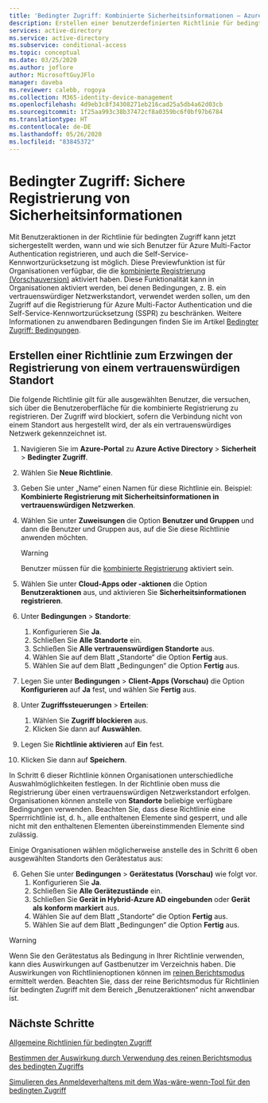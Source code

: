 ```yaml
---
title: 'Bedingter Zugriff: Kombinierte Sicherheitsinformationen – Azure Active Directory'
description: Erstellen einer benutzerdefinierten Richtlinie für bedingten Zugriff zur Registrierung von Sicherheitsinformationen
services: active-directory
ms.service: active-directory
ms.subservice: conditional-access
ms.topic: conceptual
ms.date: 03/25/2020
ms.author: joflore
author: MicrosoftGuyJFlo
manager: daveba
ms.reviewer: calebb, rogoya
ms.collection: M365-identity-device-management
ms.openlocfilehash: 4d9eb3c8f34308271eb216cad25a5db4a62d03cb
ms.sourcegitcommit: 1f25aa993c38b37472cf8a0359bc6f0bf97b6784
ms.translationtype: HT
ms.contentlocale: de-DE
ms.lasthandoff: 05/26/2020
ms.locfileid: "83845372"
---
```

# <a name="conditional-access-securing-security-info-registration"></a>Bedingter Zugriff: Sichere Registrierung von Sicherheitsinformationen

Mit Benutzeraktionen in der Richtlinie für bedingten Zugriff kann jetzt sichergestellt werden, wann und wie sich Benutzer für Azure Multi-Factor Authentication registrieren, und auch die Self-Service-Kennwortzurücksetzung ist möglich. Diese Previewfunktion ist für Organisationen verfügbar, die die [kombinierte Registrierung (Vorschauversion)](../authentication/concept-registration-mfa-sspr-combined.md) aktiviert haben. Diese Funktionalität kann in Organisationen aktiviert werden, bei denen Bedingungen, z. B. ein vertrauenswürdiger Netzwerkstandort, verwendet werden sollen, um den Zugriff auf die Registrierung für Azure Multi-Factor Authentication und die Self-Service-Kennwortzurücksetzung (SSPR) zu beschränken. Weitere Informationen zu anwendbaren Bedingungen finden Sie im Artikel [Bedingter Zugriff: Bedingungen](concept-conditional-access-conditions.md).

## <a name="create-a-policy-to-require-registration-from-a-trusted-location"></a>Erstellen einer Richtlinie zum Erzwingen der Registrierung von einem vertrauenswürdigen Standort

Die folgende Richtlinie gilt für alle ausgewählten Benutzer, die versuchen, sich über die Benutzeroberfläche für die kombinierte Registrierung zu registrieren. Der Zugriff wird blockiert, sofern die Verbindung nicht von einem Standort aus hergestellt wird, der als ein vertrauenswürdiges Netzwerk gekennzeichnet ist.

1. Navigieren Sie im **Azure-Portal** zu **Azure Active Directory** > **Sicherheit** > **Bedingter Zugriff**.
1. Wählen Sie **Neue Richtlinie**.
1. Geben Sie unter „Name“ einen Namen für diese Richtlinie ein. Beispiel: **Kombinierte Registrierung mit Sicherheitsinformationen in vertrauenswürdigen Netzwerken**.
1. Wählen Sie unter **Zuweisungen** die Option **Benutzer und Gruppen** und dann die Benutzer und Gruppen aus, auf die Sie diese Richtlinie anwenden möchten.

   > [!WARNING]
   > Benutzer müssen für die [kombinierte Registrierung](../authentication/howto-registration-mfa-sspr-combined.md) aktiviert sein.

1. Wählen Sie unter **Cloud-Apps oder -aktionen** die Option **Benutzeraktionen** aus, und aktivieren Sie **Sicherheitsinformationen registrieren**.
1. Unter **Bedingungen** > **Standorte**:
   1. Konfigurieren Sie **Ja**.
   1. Schließen Sie **Alle Standorte** ein.
   1. Schließen Sie **Alle vertrauenswürdigen Standorte** aus.
   1. Wählen Sie auf dem Blatt „Standorte“ die Option **Fertig** aus.
   1. Wählen Sie auf dem Blatt „Bedingungen“ die Option **Fertig** aus.
1. Legen Sie unter **Bedingungen** > **Client-Apps (Vorschau)** die Option **Konfigurieren** auf **Ja** fest, und wählen Sie **Fertig** aus.
1. Unter **Zugriffssteuerungen** > **Erteilen**:
   1. Wählen Sie **Zugriff blockieren** aus.
   1. Klicken Sie dann auf **Auswählen**.
1. Legen Sie **Richtlinie aktivieren** auf **Ein** fest.
1. Klicken Sie dann auf **Speichern**.

In Schritt 6 dieser Richtlinie können Organisationen unterschiedliche Auswahlmöglichkeiten festlegen. In der Richtlinie oben muss die Registrierung über einen vertrauenswürdigen Netzwerkstandort erfolgen. Organisationen können anstelle von **Standorte** beliebige verfügbare Bedingungen verwenden. Beachten Sie, dass diese Richtlinie eine Sperrrichtlinie ist, d. h., alle enthaltenen Elemente sind gesperrt, und alle nicht mit den enthaltenen Elementen übereinstimmenden Elemente sind zulässig. 

Einige Organisationen wählen möglicherweise anstelle des in Schritt 6 oben ausgewählten Standorts den Gerätestatus aus:

6. Gehen Sie unter **Bedingungen** > **Gerätestatus (Vorschau)** wie folgt vor.
   1. Konfigurieren Sie **Ja**.
   1. Schließen Sie **Alle Gerätezustände** ein.
   1. Schließen Sie **Gerät in Hybrid-Azure AD eingebunden** oder **Gerät als konform markiert** aus.
   1. Wählen Sie auf dem Blatt „Standorte“ die Option **Fertig** aus.
   1. Wählen Sie auf dem Blatt „Bedingungen“ die Option **Fertig** aus.

> [!WARNING]
> Wenn Sie den Gerätestatus als Bedingung in Ihrer Richtlinie verwenden, kann dies Auswirkungen auf Gastbenutzer im Verzeichnis haben. Die Auswirkungen von Richtlinienoptionen können im [reinen Berichtsmodus](concept-conditional-access-report-only.md) ermittelt werden.
> Beachten Sie, dass der reine Berichtsmodus für Richtlinien für bedingten Zugriff mit dem Bereich „Benutzeraktionen“ nicht anwendbar ist.

## <a name="next-steps"></a>Nächste Schritte

[Allgemeine Richtlinien für bedingten Zugriff](concept-conditional-access-policy-common.md)

[Bestimmen der Auswirkung durch Verwendung des reinen Berichtsmodus des bedingten Zugriffs](howto-conditional-access-report-only.md)

[Simulieren des Anmeldeverhaltens mit dem Was-wäre-wenn-Tool für den bedingten Zugriff](troubleshoot-conditional-access-what-if.md)
